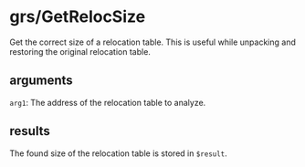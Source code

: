 # grs/GetRelocSize

Get the correct size of a relocation table. This is useful while unpacking and restoring the original relocation table.

## arguments

`arg1`: The address of the relocation table to analyze.

## results

The found size of the relocation table is stored in `$result`.